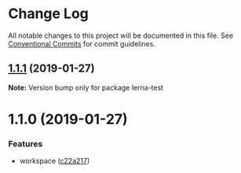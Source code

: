 # Change Log

All notable changes to this project will be documented in this file.
See [Conventional Commits](https://conventionalcommits.org) for commit guidelines.

## [1.1.1](https://github.com/dolphub/yarn-workspace-lerna-example/compare/v1.1.0...v1.1.1) (2019-01-27)

**Note:** Version bump only for package lerna-test





# 1.1.0 (2019-01-27)


### Features

* workspace ([c22a217](https://github.com/dolphub/yarn-workspace-lerna-example/commit/c22a217))
